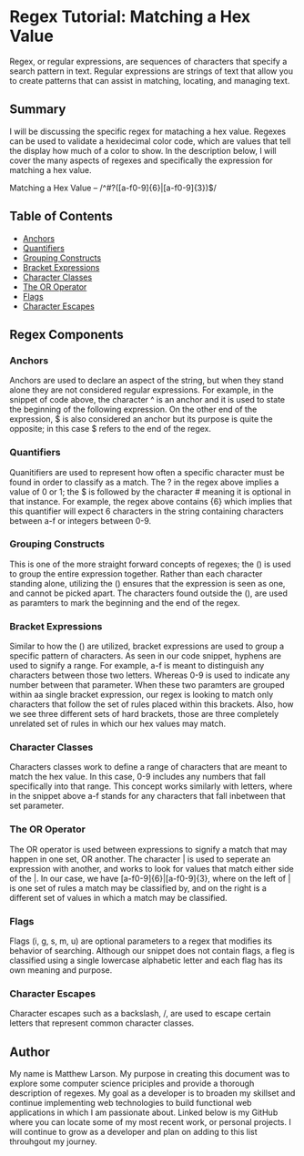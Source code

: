 # Regex Tutorial: Matching a Hex Value

Regex, or regular expressions, are sequences of characters that specify a search pattern in text. Regular expressions are strings of text that allow you to create patterns that can assist in matching, locating, and managing text. 

## Summary

I will be discussing the specific regex for mataching a hex value. Regexes can be used to validate a hexidecimal color code, which are values that tell the display how much of a color to show. In the description below, I will cover the many aspects of regexes and specifically the expression for matching a hex value. 

Matching a Hex Value – /^#?([a-f0-9]{6}|[a-f0-9]{3})$/

## Table of Contents

- [Anchors](#anchors)
- [Quantifiers](#quantifiers)
- [Grouping Constructs](#grouping-constructs)
- [Bracket Expressions](#bracket-expressions)
- [Character Classes](#character-classes)
- [The OR Operator](#the-or-operator)
- [Flags](#flags)
- [Character Escapes](#character-escapes)

## Regex Components

### Anchors

Anchors are used to declare an aspect of the string, but when they stand alone they are not considered regular expressions. For example, in the snippet of code above, the character ^ is an anchor and it is used to state the beginning of the following expression. On the other end of the expression, $ is also considered an anchor but its purpose is quite the opposite; in this case $ refers to the end of the regex. 

### Quantifiers

Quanitifiers are used to represent how often a specific character must be found in order to classify as a match. The ? in the regex above implies a value of 0 or 1; the $ is followed by the character # meaning it is optional in that instance. For example, the regex above contains {6} which implies that this quantifier will expect 6 characters in the string containing characters between a-f or integers between 0-9. 

### Grouping Constructs

This is one of the more straight forward concepts of regexes; the () is used to group the entire expression together. Rather than each character standing alone, utilizing the () ensures that the expression is seen as one, and cannot be picked apart. The characters found outside the (), are used as paramters to mark the beginning and the end of the regex.

### Bracket Expressions

Similar to how the () are utilized, bracket expressions are used to group a specific pattern of characters. As seen in our code snippet, hyphens are used to signify a range. For example, a-f is meant to distinguish any characters between those two letters. Whereas 0-9 is used to indicate any number between that parameter. When these two paramters are grouped within aa single bracket expression, our regex is looking to match only characters that follow the set of rules placed within this brackets. Also, how we see three different sets of hard brackets, those are three completely unrelated set of rules in which our hex values may match. 

### Character Classes

Characters classes work to define a range of characters that are meant to match the hex value. In this case, 0-9 includes any numbers that fall specifically into that range. This concept works similarly with letters, where in the snippet above a-f stands for any characters that fall inbetween that set parameter. 

### The OR Operator

The OR operator is used between expressions to signify a match that may happen in one set, OR another. The character | is used to seperate an expression with another, and works to look for values that match either side of the |. In our case, we have [a-f0-9]{6}|[a-f0-9]{3}, where on the left of | is one set of rules a match may be classified by, and on the right is a different set of values in which a match may be classified. 

### Flags

Flags (i, g, s, m, u) are optional parameters to a regex that modifies its behavior of searching. Although our snippet does not contain flags, a fleg is classified using a single lowercase alphabetic letter and each flag has its own meaning and purpose. 

### Character Escapes

Character escapes such as a backslash, /, are used to escape certain letters that represent common character classes. 

## Author

My name is Matthew Larson. My purpose in creating this document was to explore some computer science priciples and provide a thorough description of regexes. My goal as a developer is to broaden my skillset and continue implementing web technologies to build functional web applications in which I am passionate about. Linked below is my GitHub where you can locate some of my most recent work, or personal projects. I will continue to grow as a developer and plan on adding to this list throuhgout my journey.

<link href="https://github.com/matthewtlarson" />
